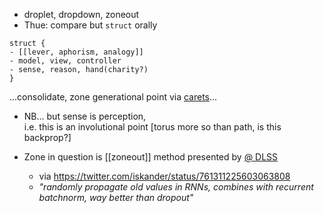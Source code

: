 - droplet, dropdown, zoneout
- Thue: compare but `struct` orally
```
struct {
- [[lever, aphorism, analogy]]
- model, view, controller
- sense, reason, hand(charity?)
}
```

...consolidate, zone generational point via [carets](https://github.com/lmmx/carets)...

- NB... but sense is perception,   
  i.e. this is an involutional point [torus more so than path, is this backprop?]

- Zone in question is [[zoneout]] method presented by [@ DLSS](https://twitter.com/dlss)
  - via https://twitter.com/iskander/status/761311225603063808
  - _"randomly propagate old values in RNNs, combines with recurrent batchnorm, way better than dropout"_